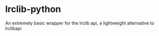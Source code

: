 # lrclib-python
An extremely basic wrapper for the lrclib api, a lightweight alternative to lrclibapi

